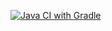 [![Java CI with Gradle](https://github.com/Miniiarova/Selenide_2.2/actions/workflows/gradle.yml/badge.svg)](https://github.com/Miniiarova/Selenide_2.2/actions/workflows/gradle.yml)